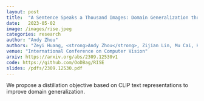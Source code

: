 ```yaml
---
layout: post
title:  "A Sentence Speaks a Thousand Images: Domain Generalization through Distilling CLIP with Language Guidance"
date:   2023-05-02
image: /images/rise.jpeg
categories: research
author: "Andy Zhou"
authors: "Zeyi Huang, <strong>Andy Zhou</strong>, Zijian Lin, Mu Cai, Haohan Wang, Yong Jae Lee"
venue: "International Conference on Computer Vision"
arxiv: https://arxiv.org/abs/2309.12530v1
code: https://github.com/OoDBag/RISE
slides: /pdfs/2309.12530.pdf
---
```

We propose a distillation objective based on CLIP text representations to improve domain generalization.